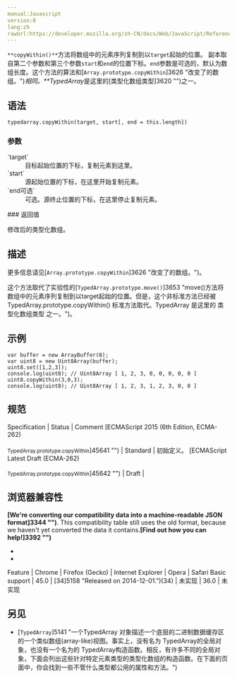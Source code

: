 ```yaml
---
manual:Javascript
version:0
lang:zh
rawUrl:https://developer.mozilla.org/zh-CN/docs/Web/JavaScript/Reference/Global_Objects/TypedArray/copyWithin
---
```






`**copyWithin()**`方法将数组中的元素序列复制到以`target`起始的位置。 副本取自第二个参数和第三个参数`start`和`end`的位置下标。`end`参数是可选的，默认为数组长度。这个方法的算法和[`Array.prototype.copyWithin`]3626 "改变了的数组。")*相同。**TypedArray*是这里的[类型化数组类型]3620 "")之一。


## 语法<a name="语法"></a>

```
typedarray.copyWithin(target, start[, end = this.length])
```

### 参数<a name="参数"></a>
<dl><dt id=''>`target`</dt><dd>目标起始位置的下标，复制元素到这里。</dd><dt id=''>`start`</dt><dd>源起始位置的下标，在这里开始复制元素。</dd><dt id=''>`end可选`</dt><dd>可选。源终止位置的下标，在这里停止复制元素。</dd></dl>
### 返回值<a name="返回值"></a>


修改后的类型化数组。


## 描述<a name="描述"></a>


更多信息请见[`Array.prototype.copyWithin`]3626 "改变了的数组。")。



这个方法取代了实验性的[`TypedArray.prototype.move()`]3653 "move()方法将数组中的元素序列复制到以target起始的位置。但是，这个非标准方法已经被TypedArray.prototype.copyWithin() 标准方法取代。TypedArray 是这里的 类型化数组类型 之一。")。


## 示例<a name="示例"></a>

```
var buffer = new ArrayBuffer(8);
var uint8 = new Uint8Array(buffer);
uint8.set([1,2,3]);
console.log(uint8); // Uint8Array [ 1, 2, 3, 0, 0, 0, 0, 0 ]
uint8.copyWithin(3,0,3);
console.log(uint8); // Uint8Array [ 1, 2, 3, 1, 2, 3, 0, 0 ]
```

## 规范<a name="规范"></a>

Specification | Status | Comment 
[ECMAScript 2015 (6th Edition, ECMA-262)<br></br><small>TypedArray.prototype.copyWithin</small>]45641 "") | Standard | 初始定义。 
[ECMAScript Latest Draft (ECMA-262)<br></br><small>TypedArray.prototype.copyWithin</small>]45642 "") | Draft |  


## 浏览器兼容性<a name="浏览器兼容性"></a>


**[We&#39;re converting our compatibility data into a machine-readable JSON format]3344 "")**. This compatibility table still uses the old format, because we haven&#39;t yet converted the data it contains.**[Find out how you can help!]3392 "")**


* 
* 

Feature | Chrome | Firefox (Gecko) | Internet Explorer | Opera | Safari 
Basic support | 45.0 | [34]5158 "Released on 2014-12-01.")(34) | 未实现 | 36.0 | 未实现 





## 另见<a name="另见"></a>

* [`TypedArray`]5141 "一个TypedArray 对象描述一个底层的二进制数据缓存区的一个类似数组(array-like)视图。事实上，没有名为 TypedArray的全局对象，也没有一个名为的 TypedArray构造函数。相反，有许多不同的全局对象，下面会列出这些针对特定元素类型的类型化数组的构造函数。在下面的页面中，你会找到一些不管什么类型都公用的属性和方法。")



